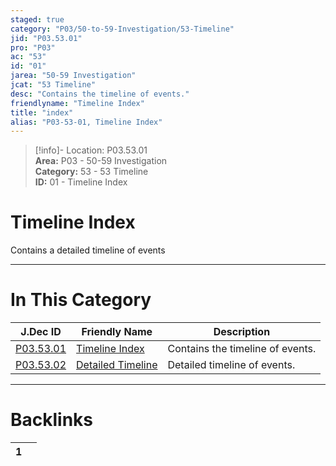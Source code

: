 ```yaml
---  
staged: true  
category: "P03/50-to-59-Investigation/53-Timeline"  
jid: "P03.53.01"  
pro: "P03"  
ac: "53"  
id: "01"  
jarea: "50-59 Investigation"  
jcat: "53 Timeline"  
desc: "Contains the timeline of events."  
friendlyname: "Timeline Index"  
title: "index"  
alias: "P03-53-01, Timeline Index"  
---  
```

>[!info]- Location: P03.53.01  
>**Area:** P03 - 50-59 Investigation  
>**Category:** 53 - 53 Timeline  
>**ID:** 01 - Timeline Index  
  
# Timeline Index  
  
Contains a detailed timeline of events  
   
  
  
---  
# In This Category  
  
| J.Dec ID                                                                                            | Friendly Name                                                                                               | Description                      |  
| --------------------------------------------------------------------------------------------------- | ----------------------------------------------------------------------------------------------------------- | -------------------------------- |  
| [P03.53.01](index.md#)                | [Timeline Index](index.md#)                   | Contains the timeline of events. |  
| [P03.53.02](./02-Detailed-Timeline.md#) | [Detailed Timeline](./02-Detailed-Timeline.md#) | Detailed timeline of events.     |  
  
  
---  
# Backlinks  
<div><table class="dataview table-view-table"><thead class="table-view-thead"><tr class="table-view-tr-header"><th class="table-view-th"><span></span><span class="dataview small-text">1</span></th><th class="table-view-th"><span></span></th></tr></thead><tbody class="table-view-tbody"></tbody></table></div>